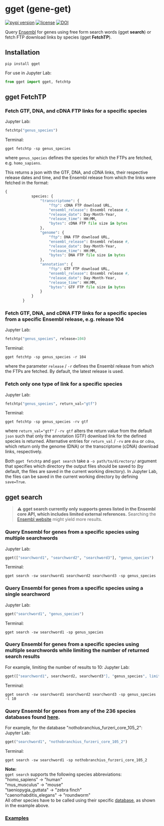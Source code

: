 # gget (gene-get)
[![pypi version](https://img.shields.io/pypi/v/gget)](https://pypi.org/project/gget/0.0.4/)
[![license](https://img.shields.io/pypi/l/gget)](LICENSE)
[![DOI](https://zenodo.org/badge/458943224.svg)](https://zenodo.org/badge/latestdoi/458943224)

Query [Ensembl](https://www.ensembl.org/) for genes using free form search words (gget **search**) or fetch FTP download links by species (gget **FetchTP**).

## Installation
```
pip install gget
```

For use in Jupyter Lab:
```python
from gget import gget, fetchtp
```

## gget FetchTP 

### Fetch GTF, DNA, and cDNA FTP links for a specific species

Jupyter Lab:
```python
fetchtp("genus_species")
```

Terminal:
```
gget fetchtp -sp genus_species
```
where `genus_species` defines the species for which the FTPs are fetched, e.g. `homo_sapiens`.

This returns a json with the GTF, DNA, and cDNA links, their respective release dates and time, and the Ensembl release from which the links were fetched in the format:
```python
{
            species: {
                "transcriptome": {
                    "ftp": cDNA FTP download URL,
                    "ensembl_release": Ensembl release #,
                    "release_date": Day-Month-Year,
                    "release_time": HH:MM,
                    "bytes": cDNA FTP file size in bytes
                },
                "genome": {
                    "ftp": DNA FTP download URL,
                    "ensembl_release": Ensembl release #,
                    "release_date": Day-Month-Year,
                    "release_time": HH:MM,
                    "bytes": DNA FTP file size in bytes
                },
                "annotation": {
                    "ftp": GTF FTP download URL,
                    "ensembl_release": Ensembl release #,
                    "release_date": Day-Month-Year,
                    "release_time": HH:MM,
                    "bytes": GTF FTP file size in bytes
                }
            }
        }
```

### Fetch GTF, DNA, and cDNA FTP links for a specific species from a specific Ensembl release, e.g. release 104

Jupyter Lab:
```python
fetchtp("genus_species", release=104)
```

Terminal:
```
gget fetchtp -sp genus_species -r 104
```
where the parameter `release` / `-r` defines the Ensembl release from which the FTPs are fetched. By default, the latest release is used.

### Fetch only one type of link for a specific species 

Jupyter Lab:
```python
fetchtp("genus_species", return_val="gtf")
```

Terminal:
```
gget fetchtp -sp genus_species -rv gtf
```
where `return_val="gtf"` /  `-rv gtf` alters the return value from the default `json` such that only the annotation (GTF) download link for the defined species is returned. Alternative entries for `return_val` / `-rv` are `dna` or `cdna`, which return only the genome (DNA) or the transcriptome (cDNA) download links, respectively.

Both `gget fetchtp` and `gget search` take a `-o path/to/directory/` argument that specifies which directory the output files should be saved to (by default, the files are saved in the current working directory). In Jupyter Lab, the files can be saved in the current working directory by defining `save=True`.

## gget search 
> :warning: **gget search currently only supports genes listed in the Ensembl core API, which includes limited external references.** Searching the [Ensembl website](https://uswest.ensembl.org/index.html) might yield more results.

### Query Ensembl for genes from a specific species using multiple searchwords
Jupyter Lab:
```python
gget(["searchword1", "searchword2", "searchword3"], "genus_species")
```

Terminal:
```
gget search -sw searchword1 searchword2 searchword3 -sp genus_species
```

### Query Ensembl for genes from a specific species using a single searchword
Jupyter Lab:
```python
gget("searchword1", "genus_species")
```

Terminal:
```
gget search -sw searchword1 -sp genus_species
```

### Query Ensembl for genes from a specific species using multiple searchwords while limiting the number of returned search results 
For example, limiting the number of results to 10:
Jupyter Lab:
```python
gget(["searchword1", searchword2, searchword3"], "genus_species", limit=10)
```

Terminal:
```
gget search -sw searchword1 searchword2 searchword3 -sp genus_species -l 10
```

### Query Ensembl for genes from any of the 236 species databases found [here](http://ftp.ensembl.org/pub/release-105/mysql/). 
For example, for the database "nothobranchius_furzeri_core_105_2": 
Jupyter Lab:
```python
gget("searchword1", "nothobranchius_furzeri_core_105_2")
```

Terminal:
```
gget search -sw searchword1 -sp nothobranchius_furzeri_core_105_2 
```

**Note:**  
`gget search` supports the following species abbreviations:  
"homo_sapiens" -> "human"  
"mus_musculus" -> "mouse"  
"taeniopygia_guttata" -> "zebra finch"  
"caenorhabditis_elegans" -> "roundworm"  
All other species have to be called using their specific [database](http://ftp.ensembl.org/pub/release-105/mysql/), as shown in the example above.

### [Examples](https://github.com/lauraluebbert/gget/tree/main/examples)

